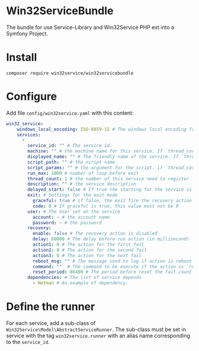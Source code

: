 # Win32ServiceBundle
The bundle for use Service-Library and Win32Service PHP ext into a Symfony Project.


# Install

```shell
composer require win32service/win32servicebundle
```

# Configure

Add file `config/win32service.yaml` with this content:

```yaml
win32_service:
    windows_local_encoding: ISO-8859-15 # The windows local encoding for convert the string UTF-8 from configuration to the local encodding
    services:
      -
        service_id: "" # The service id.
        machine: "" # the machine name for this service. If `thread_count` > 1, you can use `%d` for define the place of the thread number
        displayed_name: "" # The friendly name of the service. If `thread_count` > 1, you can use `%d` for define the place of the thread number
        script_path: "" # the script name
        script_params: "" # the argument for the script. if `thread_count` > 1, you can use `%d` for define the place of the thread number
        run_max: 1000 # number of loop before exit
        thread_count: 1 # the number of this service need to register. Use `%d` into `service_id`, `displayed_name` and `script_params` for contains the service number.
        description: "" # the service description
        delayed_start: false # If true the starting for the service is delayed
        exit: # Settings for the exit mode
          graceful: true # if false, the exit fire the recovery action
          code: 0 # If graceful is true, this value must not be 0
        user: # The User set on the service
          account: ~ # the account name
          password: ~ # the password
        recovery:
          enable: false # The recovery action is disabled
          delay: 60000 # The delay before run action (in millisecond)
          action1: 0 # The action for the first fail
          action2: 0 # The action for the second fail
          action3: 0 # The action for the next fail
          reboot_msg: "" # The message send to log if action is reboot the server
          command: ""  # The command to be execute if the action is 'run command'
          reset_period: 86400 # The period before reset the fail count (in minutes)
        dependencies: # The list of service depends
          - Netman # An example of dependency.

```

# Define the runner

For each service, add a sub-class of `Win32Service\Model\AbstractServiceRunner`.
The sub-class must be set in service with the tag `win32service.runner` with an alias name corresponding to the `service_id`.
